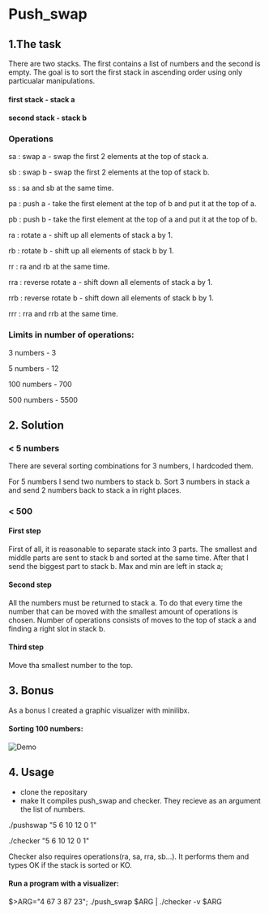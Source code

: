 # Push_swap
## 1.The task
There are two stacks. The first contains a list of numbers and the second is empty. The goal is to sort the first stack in ascending order using only particualar manipulations.
#### first stack - stack a
#### second stack - stack b
### Operations
sa : swap a - swap the first 2 elements at the top of stack a.

sb : swap b - swap the first 2 elements at the top of stack b.

ss : sa and sb at the same time.

pa : push a - take the first element at the top of b and put it at the top of a.

pb : push b - take the first element at the top of a and put it at the top of b.

ra : rotate a - shift up all elements of stack a by 1.

rb : rotate b - shift up all elements of stack b by 1.

rr : ra and rb at the same time.

rra : reverse rotate a - shift down all elements of stack a by 1.

rrb : reverse rotate b - shift down all elements of stack b by 1.

rrr : rra and rrb at the same time.

### Limits in number of operations:
3 numbers - 3

5 numbers - 12

100 numbers - 700

500 numbers - 5500

## 2. Solution
### < 5 numbers
There are several sorting combinations for 3 numbers, I hardcoded them.

For 5 numbers I send two numbers to stack b. Sort 3 numbers in stack a and send 2 numbers back to stack a in right places.

### < 500
#### First step
First of all, it is reasonable to separate stack into 3 parts. The smallest and middle parts are sent to stack b and sorted at the same time. After that I send the biggest part to stack b. Max and min are left in stack a;
#### Second step
All the numbers must be returned to stack a. To do that every time the number that can be moved with the smallest amount of operations is chosen. Number of operations consists of moves to the top of stack a and finding a right slot in stack b.
#### Third step
Move tha smallest number to the top.

## 3. Bonus
As a bonus I created a graphic visualizer with minilibx.
#### Sorting 100 numbers:
![Demo](demo.gif)
## 4. Usage
- clone the repositary
- make
It compiles push_swap and checker. They recieve as an argument the list of numbers.

./pushswap "5 6 10 12 0 1"

./checker "5 6 10 12 0 1"

Checker also requires operations(ra, sa, rra, sb...). It performs them and types OK if the stack is sorted or KO.

#### Run a program with a visualizer: 
$>ARG="4 67 3 87 23"; ./push_swap $ARG | ./checker -v $ARG
